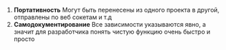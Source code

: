 1. **Портативность**
   Могут быть перенесены из одного проекта в другой, отправлены по веб сокетам и т.д
2. **Самодокументирование**
   Все зависимости указываются явно, а значит для разработчика понять чистую функцию очень быстро и просто